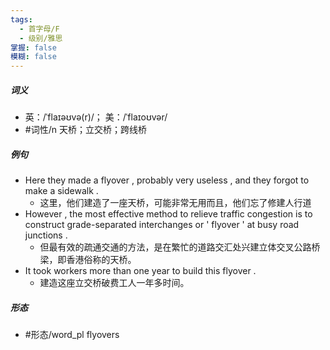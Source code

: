 ```yaml
---
tags:
  - 首字母/F
  - 级别/雅思
掌握: false
模糊: false
---
```

##### 词义
- 英：/ˈflaɪəʊvə(r)/； 美：/ˈflaɪoʊvər/
- #词性/n  天桥；立交桥；跨线桥
##### 例句
- Here they made a flyover , probably very useless , and they forgot to make a sidewalk .
	- 这里，他们建造了一座天桥，可能非常无用而且，他们忘了修建人行道
- However , the most effective method to relieve traffic congestion is to construct grade-separated interchanges or ' flyover ' at busy road junctions .
	- 但最有效的疏通交通的方法，是在繁忙的道路交汇处兴建立体交叉公路桥梁，即香港俗称的天桥。
- It took workers more than one year to build this flyover .
	- 建造这座立交桥破费工人一年多时间。
##### 形态
- #形态/word_pl flyovers
